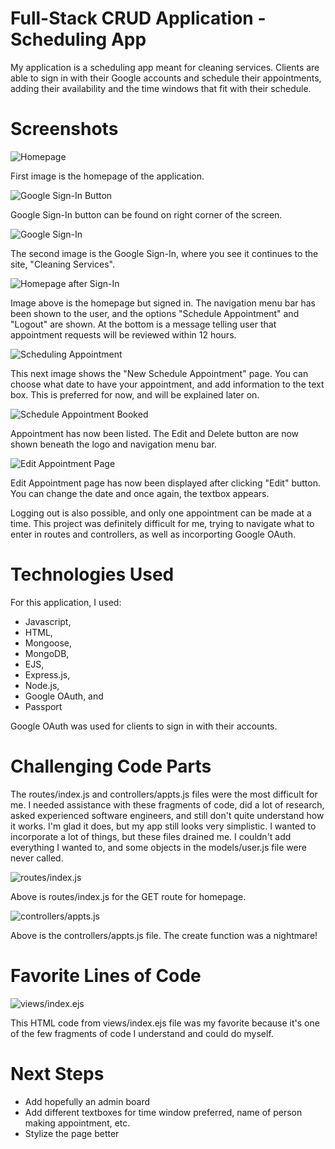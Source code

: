 # Full-Stack CRUD Application - Scheduling App

My application is a scheduling app meant for cleaning services. Clients are able to sign in with their Google accounts and schedule their appointments, adding their availability and the time windows that fit with their schedule.

# Screenshots

![Homepage](ss1.png)

First image is the homepage of the application.

![Google Sign-In Button](ss7.png)

Google Sign-In button can be found on right corner of the screen.

![Google Sign-In](image.png)

The second image is the Google Sign-In, where you see it continues to the site, "Cleaning Services".

![Homepage after Sign-In](ss3.png)

Image above is the homepage but signed in. The navigation menu bar has been shown to the user, and the options "Schedule Appointment" and "Logout" are shown. At the bottom is a message telling user that appointment requests will be reviewed within 12 hours.

![Scheduling Appointment](ss4.png)

This next image shows the "New Schedule Appointment" page. You can choose what date to have your appointment, and add information to the text box. This is preferred for now, and will be explained later on.

![Schedule Appointment Booked](ss5.png)

Appointment has now been listed. The Edit and Delete button are now shown beneath the logo and navigation menu bar.

![Edit Appointment Page](ss6.png)

Edit Appointment page has now been displayed after clicking "Edit" button. You can change the date and once again, the textbox appears.

Logging out is also possible, and only one appointment can be made at a time. This project was definitely difficult for me, trying to navigate what to enter in routes and controllers, as well as incorporting Google OAuth.

# Technologies Used

For this application, I used:
- Javascript, 
- HTML, 
- Mongoose, 
- MongoDB, 
- EJS, 
- Express.js, 
- Node.js, 
- Google OAuth, and 
- Passport

Google OAuth was used for clients to sign in with their accounts.


# Challenging Code Parts 

The routes/index.js and controllers/appts.js files were the most difficult for me. I needed assistance with these fragments of code, did a lot of research, asked experienced software engineers, and still don't quite understand how it works. I'm glad it does, but my app still looks very simplistic. I wanted to incorporate a lot of things, but these files drained me. I couldn't add everything I wanted to, and some objects in the models/user.js file were never called.

![routes/index.js](ss8.png)

Above is routes/index.js for the GET route for homepage.

![controllers/appts.js](ss9.png)

Above is the controllers/appts.js file. The create function was a nightmare!

# Favorite Lines of Code 

![views/index.ejs](ss10.png)

This HTML code from views/index.ejs file was my favorite because it's one of the few fragments of code I understand and could do myself.

# Next Steps

- Add hopefully an admin board
- Add different textboxes for time window preferred, name of person making appointment, etc.
- Stylize the page better